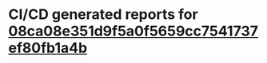 # CI/CD generated reports for [08ca08e351d9f5a0f5659cc7541737ef80fb1a4b](https://github.com/hydephp/develop/commit/08ca08e351d9f5a0f5659cc7541737ef80fb1a4b)
